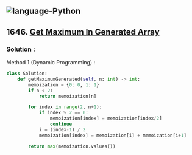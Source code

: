 ![language-Python](https://img.shields.io/badge/Python-ffd43b?style=for-the-badge&logo=PYTHON)
---

## 1646. [Get Maximum In Generated Array](https://leetcode.com/problems/get-maximum-in-generated-array)

### Solution :

Method 1 (Dynamic Programming) :
```python
class Solution:
    def getMaximumGenerated(self, n: int) -> int:
        memoization = {0: 0, 1: 1}
        if n < 2:
            return memoization[n]

        for index in range(2, n+1):
            if index % 2 == 0:
                memoization[index] = memoization[index/2]
                continue
            i = (index-1) / 2
            memoization[index] = memoization[i] + memoization[i+1]

        return max(memoization.values())
```
